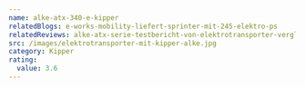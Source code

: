 ```yaml
---
name: alke-atx-340-e-kipper
relatedBlogs: e-works-mobility-liefert-sprinter-mit-245-elektro-ps
relatedReviews: alke-atx-serie-testbericht-von-elektrotransporter-vergleich
src: /images/elektrotransporter-mit-kipper-alke.jpg
category: Kipper
rating:
  value: 3.6
---
```

